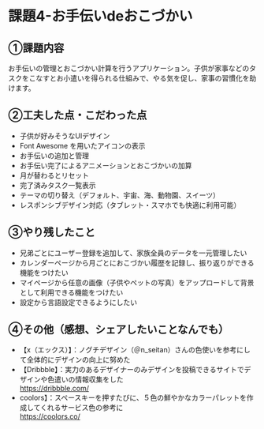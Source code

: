 # 課題4-お手伝いdeおこづかい

## ①課題内容
お手伝いの管理とおこづかい計算を行うアプリケーション。子供が家事などのタスクをこなすとお小遣いを得られる仕組みで、やる気を促し、家事の習慣化を助けます。

## ②工夫した点・こだわった点
- 子供が好みそうなUIデザイン
- Font Awesome を用いたアイコンの表示
- お手伝いの追加と管理
- お手伝い完了によるアニメーションとおこづかいの加算
- 月が替わるとリセット
- 完了済みタスク一覧表示
- テーマの切り替え（デフォルト、宇宙、海、動物園、スイーツ）
- レスポンシブデザイン対応（タブレット・スマホでも快適に利用可能）

## ③やり残したこと
- 兄弟ごとにユーザー登録を追加して、家族全員のデータを一元管理したい
- カレンダーページから月ごとにおこづかい履歴を記録し、振り返りができる機能をつけたい
- マイページから任意の画像（子供やペットの写真）をアップロードして背景として利用できる機能をつけたい
- 設定から言語設定できるようにしたい

## ④その他（感想、シェアしたいことなんでも）
- 【x（エックス）】：ノグチデザイン（＠n_seitan）さんの色使いを参考にして全体的にデザインの向上に努めた<br>
- 【Dribbble】：実力のあるデザイナーのみデザインを投稿できるサイトでデザインや色遣いの情報収集をした<br>
  https://dribbble.com/<br>
- coolors】：スペースキーを押すたびに、５色の鮮やかなカラーパレットを作成してくれるサービス色の参考に<br>
  https://coolors.co/<br>
